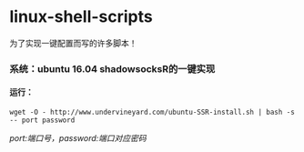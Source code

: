 # linux-shell-scripts
为了实现一键配置而写的许多脚本！

### 系统：ubuntu 16.04 shadowsocksR的一键实现
#### 运行：
```
wget -O - http://www.undervineyard.com/ubuntu-SSR-install.sh | bash -s -- port password
```
_port:端口号，password:端口对应密码_
